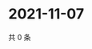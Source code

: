 # 2021-11-07

共 0 条

<!-- BEGIN WEIBO -->
<!-- 最后更新时间 Sun Nov 07 2021 11:08:53 GMT+0800 (China Standard Time) -->

<!-- END WEIBO -->
